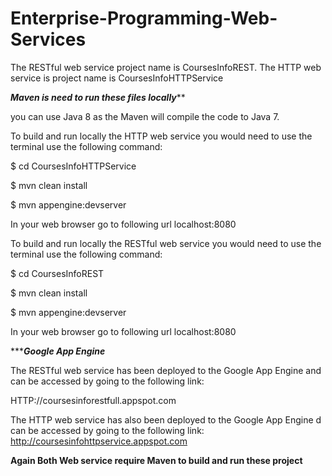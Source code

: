 # Enterprise-Programming-Web-Services

The RESTful web service project name is CoursesInfoREST.
The HTTP web service is project name is CoursesInfoHTTPService

*******Maven is need to run these files locally*********

you can use Java 8 as the Maven will compile the code to Java 7.

To build and run locally the HTTP web service you would need to use the terminal use the following command:

$ cd CoursesInfoHTTPService

$ mvn clean install

$ mvn appengine:devserver

In your web browser go to following url localhost:8080

To build and run locally the RESTful web service you would need to use the terminal use the following command:

$ cd CoursesInfoREST

$ mvn clean install

$ mvn appengine:devserver

In your web browser go to following url localhost:8080


**************Google App Engine***********

The RESTful web service has been deployed to the Google App Engine and can be accessed by going to the following link:

HTTP://coursesinforestfull.appspot.com

The HTTP web service has also been deployed to the Google App Engine d can be accessed by going to the following link:
http://coursesinfohttpservice.appspot.com


**Again Both Web service require Maven to build and run these project**
